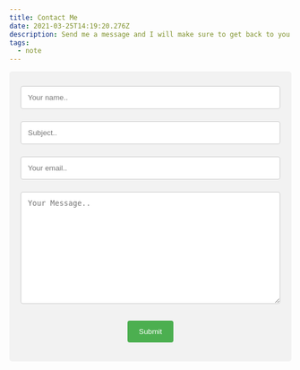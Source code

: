 ```yaml
---
title: Contact Me
date: 2021-03-25T14:19:20.276Z
description: Send me a message and I will make sure to get back to you
tags:
  - note
---
```

<div style="border-radius: 5px;
  background-color: #f2f2f2;
  padding: 20px;">

<form
  action="https://formspree.io/f/xlearwkb"
  method="POST"
>
    <input type="text" id="name" name="name" placeholder="Your name.." style="width: 100%;
  padding: 12px;
  border: 1px solid #ccc;
  border-radius: 4px;
  box-sizing: border-box;
  margin-top: 6px;
  margin-bottom: 16px;
  resize: vertical;" />
    <input type="text" id="subject" name="subject" placeholder="Subject.." style="width: 100%;
  padding: 12px;
  border: 1px solid #ccc;
  border-radius: 4px;
  box-sizing: border-box;
  margin-top: 6px;
  margin-bottom: 16px;
  resize: vertical;" />
    <input type="email" id="email" name="email" placeholder="Your email.." style="width: 100%;
  padding: 12px;
  border: 1px solid #ccc;
  border-radius: 4px;
  box-sizing: border-box;
  margin-top: 6px;
  margin-bottom: 16px;
  resize: vertical;" />
    <textarea id="message" name="message" placeholder="Your Message.." style="height:200px; width: 100%;
  padding: 12px;
  border: 1px solid #ccc;
  border-radius: 4px;
  box-sizing: border-box;
  margin-top: 6px;
  margin-bottom: 16px;
  resize: vertical;"></textarea>

<center>

  <input type="submit" value="Submit" style="background-color: #4CAF50;
  color: white;
  padding: 12px 20px;
  border: none;
  border-radius: 4px;
  cursor: pointer;" />

</center>

</form>

</div>